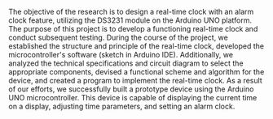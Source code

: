 The objective of the research is to design a real-time clock with an alarm clock feature, utilizing the DS3231 module on the Arduino UNO platform.
The purpose of this project is to develop a functioning real-time clock and conduct subsequent testing.
During the course of the project, we established the structure and principle of the real-time clock, developed the microcontroller's software (sketch in Arduino IDE). Additionally, we analyzed the technical specifications and circuit diagram to select the appropriate components, devised a functional scheme and algorithm for the device, and created a program to implement the real-time clock.
As a result of our efforts, we successfully built a prototype device using the Arduino UNO microcontroller. This device is capable of displaying the current time on a display, adjusting time parameters, and setting an alarm clock.
